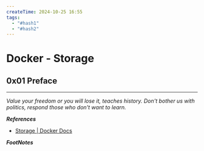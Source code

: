 ```yaml
---
createTime: 2024-10-25 16:55
tags:
  - "#hash1"
  - "#hash2"
---
```


# Docker - Storage

## 0x01 Preface


 
---
*Value your freedom or you will lose it, teaches history. Don't bother us with politics, respond those who don't want to learn.*

***References***

- [Storage | Docker Docs](https://docs.docker.com/engine/storage/)


***FootNotes***


